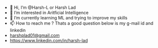 - 👋 Hi, I’m @Harsh-L or Harsh Lad
- 👀 I’m interested in Aritficial Intelligence
- 🌱 I’m currently learning ML and trying to improve my skills
- 📫 How to reach me ? Thats a good question below is my g-mail id and linkedin 
- harshplad01@gmail.com
- https://www.linkedin.com/in/harsh-lad

<!---
Harsh-L/Harsh-L is a ✨ special ✨ repository because its `README.md` (this file) appears on your GitHub profile.
You can click the Preview link to take a look at your changes.
--->
